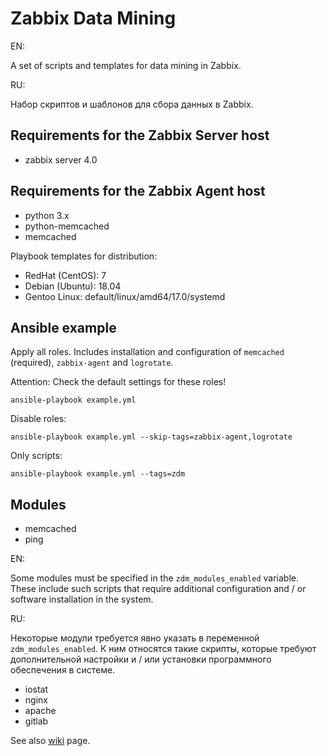 Zabbix Data Mining
================
EN:

A set of scripts and templates for data mining in Zabbix.


RU:

Набор скриптов и шаблонов для сбора данных в Zabbix.


Requirements for the Zabbix Server host
----------------
* zabbix server 4.0


Requirements for the Zabbix Agent host
----------------
* python 3.x
* python-memcached
* memcached

Playbook templates for distribution:
* RedHat (CentOS): 7
* Debian (Ubuntu): 18.04
* Gentoo Linux: default/linux/amd64/17.0/systemd


Ansible example
----------------
Apply all roles. Includes installation and configuration of `memcached` (required), `zabbix-agent` and `logrotate`.

Attention: Check the default settings for these roles!

    ansible-playbook example.yml

Disable roles:

    ansible-playbook example.yml --skip-tags=zabbix-agent,logrotate

Only scripts:

    ansible-playbook example.yml --tags=zdm


Modules
----------------

* memcached
* ping


EN:

Some modules must be specified in the `zdm_modules_enabled` variable. These include such scripts that require additional configuration and / or software installation in the system.


RU:

Некоторые модули требуется явно указать в переменной `zdm_modules_enabled`. К ним относятся такие скрипты, которые требуют дополнительной настройки и / или установки программного обеспечения в системе.


* iostat
* nginx
* apache
* gitlab



See also [wiki](https://wiki.enchtex.info/handmade/zabbix/zabbix_data_mining) page.


